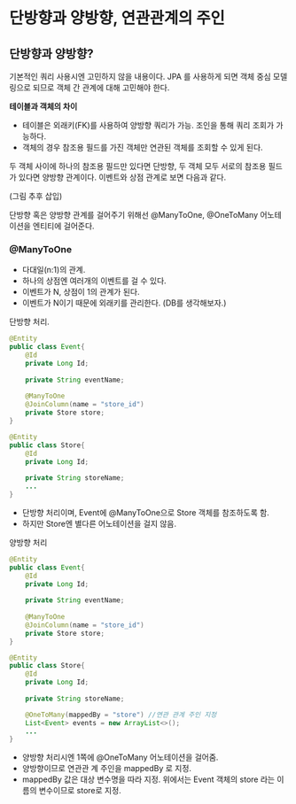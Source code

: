 # 단방향과 양방향, 연관관계의 주인

## 단방향과 양방향?
기본적인 쿼리 사용시엔 고민하지 않을 내용이다. JPA 를 사용하게 되면 객체 중심 모델링으로 되므로 객체 간 관계에 대해 고민해야 한다.

**테이블과 객체의 차이**
* 테이블은 외래키(FK)를 사용하여 양방향 쿼리가 가능. 조인을 통해 쿼리 조회가 가능하다.
* 객체의 경우 참조용 필드를 가진 객체만 연관된 객체를 조회할 수 있게 된다.

두 객체 사이에 하나의 참조용 필드만 있다면 단방향, 두 객체 모두 서로의 참조용 필드가 있다면 양방향 관계이다. 이벤트와 상점 관계로 보면 다음과 같다.

(그림 추후 삽입)

단방향 혹은 양방향 관계를 걸어주기 위해선 @ManyToOne, @OneToMany 어노테이션을 엔티티에 걸어준다. 
### @ManyToOne
* 다대일(n:1)의 관계. 
* 하나의 상점엔 여러개의 이벤트를 걸 수 있다. 
* 이벤트가 N, 상점이 1의 관계가 된다.
* 이벤트가 N이기 때문에 외래키를 관리한다. (DB를 생각해보자.)

단방향 처리.
```java
@Entity
public class Event{
    @Id
    private Long Id;
    
    private String eventName;
    
    @ManyToOne
    @JoinColumn(name = "store_id")
    private Store store;
}

@Entity
public class Store{
    @Id
    private Long Id;
    
    private String storeName;
    ...
}
```
* 단방향 처리이며, Event에 @ManyToOne으로 Store 객체를 참조하도록 함.
* 하지만 Store엔 별다른 어노테이션을 걸지 않음.

양방향 처리
```java
@Entity
public class Event{
    @Id
    private Long Id;
    
    private String eventName;
    
    @ManyToOne
    @JoinColumn(name = "store_id")
    private Store store;
}

@Entity
public class Store{
    @Id
    private Long Id;
    
    private String storeName;

    @OneToMany(mappedBy = "store") //연관 관계 주인 지정
    List<Event> events = new ArrayList<>();
    ...
}
```
* 양방향 처리시엔 1쪽에 @OneToMany 어노테이션을 걸어줌.
* 양방향이므로 연관관 계 주인을 mappedBy 로 지정.
* mappedBy 값은 대상 변수명을 따라 지정. 위에서는 Event 객체의 store 라는 이름의 변수이므로 store로 지정.